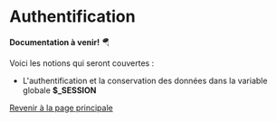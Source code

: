 # Authentification

__Documentation à venir!__ 🪂

Voici les notions qui seront couvertes :


- L'authentification et la conservation des données dans la variable globale __$\_SESSION__

[Revenir à la page principale](../README.md)
